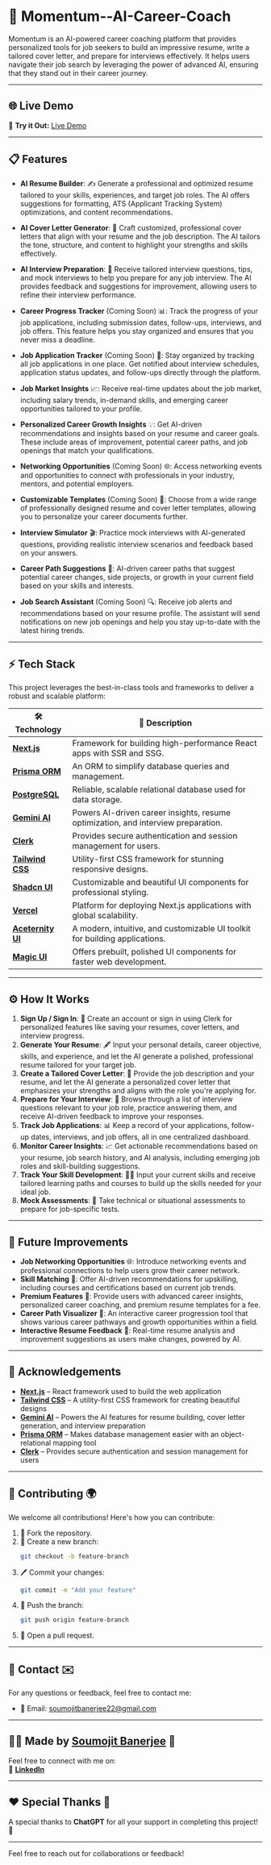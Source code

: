 # 🚀 **Momentum--AI-Career-Coach**

Momentum is an AI-powered career coaching platform that provides personalized tools for job seekers to build an impressive resume, write a tailored cover letter, and prepare for interviews effectively. It helps users navigate their job search by leveraging the power of advanced AI, ensuring that they stand out in their career journey.

---

## 🌐 **Live Demo**

🎉 **Try it Out:** [Live Demo](https://momentum-ai-career-coach.vercel.app/)

---

## 📋 **Features**

- **AI Resume Builder**: ✍️ Generate a professional and optimized resume tailored to your skills, experiences, and target job roles. The AI offers suggestions for formatting, ATS (Applicant Tracking System) optimizations, and content recommendations.
  
- **AI Cover Letter Generator**: 📝 Craft customized, professional cover letters that align with your resume and the job description. The AI tailors the tone, structure, and content to highlight your strengths and skills effectively.
  
- **AI Interview Preparation**: 🎤 Receive tailored interview questions, tips, and mock interviews to help you prepare for any job interview. The AI provides feedback and suggestions for improvement, allowing users to refine their interview performance.
  
- **Career Progress Tracker** (Coming Soon) 📊: Track the progress of your job applications, including submission dates, follow-ups, interviews, and job offers. This feature helps you stay organized and ensures that you never miss a deadline.

- **Job Application Tracker** (Coming Soon) 📑: Stay organized by tracking all job applications in one place. Get notified about interview schedules, application status updates, and follow-ups directly through the platform.

- **Job Market Insights** 📈: Receive real-time updates about the job market, including salary trends, in-demand skills, and emerging career opportunities tailored to your profile.

- **Personalized Career Growth Insights** 💡: Get AI-driven recommendations and insights based on your resume and career goals. These include areas of improvement, potential career paths, and job openings that match your qualifications.

- **Networking Opportunities** (Coming Soon) 🌐: Access networking events and opportunities to connect with professionals in your industry, mentors, and potential employers.

- **Customizable Templates** (Coming Soon) 🎨: Choose from a wide range of professionally designed resume and cover letter templates, allowing you to personalize your career documents further.

- **Interview Simulator** 🎬: Practice mock interviews with AI-generated questions, providing realistic interview scenarios and feedback based on your answers.

- **Career Path Suggestions** 🚀: AI-driven career paths that suggest potential career changes, side projects, or growth in your current field based on your skills and interests.

- **Job Search Assistant** (Coming Soon) 🔍: Receive job alerts and recommendations based on your resume profile. The assistant will send notifications on new job openings and help you stay up-to-date with the latest hiring trends.

---

## ⚡ **Tech Stack**

This project leverages the best-in-class tools and frameworks to deliver a robust and scalable platform:

| 🛠️ Technology              | 📄 Description                                                                 |
|----------------------------|-----------------------------------------------------------------------------|
| **[Next.js](https://nextjs.org)**  | Framework for building high-performance React apps with SSR and SSG. |
| **[Prisma ORM](https://www.prisma.io/)** | An ORM to simplify database queries and management. |
| **[PostgreSQL](https://www.postgresql.org/)** | Reliable, scalable relational database used for data storage. |
| **[Gemini AI](https://gemini.com/)** | Powers AI-driven career insights, resume optimization, and interview preparation. |
| **[Clerk](https://clerk.dev)** | Provides secure authentication and session management for users. |
| **[Tailwind CSS](https://tailwindcss.com)** | Utility-first CSS framework for stunning responsive designs. |
| **[Shadcn UI](https://shadcn.dev)** | Customizable and beautiful UI components for professional styling. |
| **[Vercel](https://vercel.com)** | Platform for deploying Next.js applications with global scalability. |
| **[Aceternity UI](https://aceternity.com)** | A modern, intuitive, and customizable UI toolkit for building applications. |
| **[Magic UI](https://magic-ui.com)** | Offers prebuilt, polished UI components for faster web development. |

---

## ⚙️ **How It Works**

1. **Sign Up / Sign In**: 📝 Create an account or sign in using Clerk for personalized features like saving your resumes, cover letters, and interview progress.
2. **Generate Your Resume**: 🖋️ Input your personal details, career objective, skills, and experience, and let the AI generate a polished, professional resume tailored for your target job.
3. **Create a Tailored Cover Letter**: 📨 Provide the job description and your resume, and let the AI generate a personalized cover letter that emphasizes your strengths and aligns with the role you're applying for.
4. **Prepare for Your Interview**: 🎤 Browse through a list of interview questions relevant to your job role, practice answering them, and receive AI-driven feedback to improve your responses.
5. **Track Job Applications**: 📊 Keep a record of your applications, follow-up dates, interviews, and job offers, all in one centralized dashboard.
6. **Monitor Career Insights**: 📈 Get actionable recommendations based on your resume, job search history, and AI analysis, including emerging job roles and skill-building suggestions.
7. **Track Your Skill Development**: 🧑‍🎓 Input your current skills and receive tailored learning paths and courses to build up the skills needed for your ideal job.
8. **Mock Assessments**: 📝 Take technical or situational assessments to prepare for job-specific tests.

---

## 🌱 **Future Improvements**

- **Job Networking Opportunities** 🌐: Introduce networking events and professional connections to help users grow their career network.
- **Skill Matching** 💪: Offer AI-driven recommendations for upskilling, including courses and certifications based on current job trends.
- **Premium Features** 💼: Provide users with advanced career insights, personalized career coaching, and premium resume templates for a fee.
- **Career Path Visualizer** 🌟: An interactive career progression tool that shows various career pathways and growth opportunities within a field.
- **Interactive Resume Feedback** 💬: Real-time resume analysis and improvement suggestions as users make changes, powered by AI.

---

## 🙏 **Acknowledgements**

- **[Next.js](https://nextjs.org/)** – React framework used to build the web application
- **[Tailwind CSS](https://tailwindcss.com/)** – A utility-first CSS framework for creating beautiful designs
- **[Gemini AI](https://gemini.com/)** – Powers the AI features for resume building, cover letter generation, and interview preparation
- **[Prisma ORM](https://www.prisma.io/)** – Makes database management easier with an object-relational mapping tool
- **[Clerk](https://clerk.dev/)** – Provides secure authentication and session management for users

---

## 💬 **Contributing 🌍**

We welcome all contributions! Here's how you can contribute:

1. 🍴 Fork the repository.
2. 🌿 Create a new branch:
    ```bash
    git checkout -b feature-branch
    ```
3. 🖊️ Commit your changes:
    ```bash
    git commit -m "Add your feature"
    ```
4. 🚀 Push the branch:
    ```bash
    git push origin feature-branch
    ```
5. 🔀 Open a pull request.

---

## 📧 **Contact ✉️**

For any questions or feedback, feel free to contact me:

- 📧 Email: [soumojitbanerjee22@gmail.com](mailto:soumojitbanerjee22@gmail.com)

---

## 👨‍💻 **Made by [Soumojit Banerjee](https://www.linkedin.com/in/soumojit-banerjee-4914b3228/)** 💼

Feel free to connect with me on:  
🔗 [**LinkedIn**](https://www.linkedin.com/in/soumojit-banerjee-4914b3228/)  

---

## ❤️ **Special Thanks 🙏**

A special thanks to **ChatGPT** for all your support in completing this project! 🌟

---

Feel free to reach out for collaborations or feedback!
